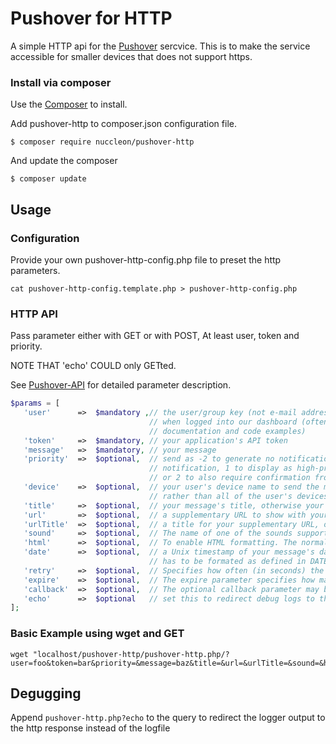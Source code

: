 # Pushover for HTTP

A simple HTTP api for the [Pushover](https://pushover.net) sercvice.
This is to make the service accessible for smaller devices that does not support https.

### Install via composer

Use the [Composer](https://getcomposer.org/) to install.

Add pushover-http to composer.json configuration file.
```
$ composer require nuccleon/pushover-http
```

And update the composer
```
$ composer update
```

## Usage

### Configuration
Provide your own pushover-http-config.php file to preset the http parameters.
```
cat pushover-http-config.template.php > pushover-http-config.php
```

### HTTP API
Pass parameter either with GET or with POST, At least user, token and priority.

NOTE THAT 'echo' COULD only GETted.

See [Pushover-API](https://pushover.net/api) for detailed parameter description.

```PHP
$params = [
   'user'      =>  $mandatory ,// the user/group key (not e-mail address) of your user (or you), viewable
                               // when logged into our dashboard (often referred to as USER_KEY in our
                               // documentation and code examples)
   'token'     =>  $mandatory, // your application's API token
   'message'   =>  $mandatory, // your message
   'priority'  =>  $optional,  // send as -2 to generate no notification/alert, -1 to always send as a quiet
                               // notification, 1 to display as high-priority and bypass the user's quiet hours,
                               // or 2 to also require confirmation from the user
   'device'    =>  $optional,  // your user's device name to send the message directly to that device,
                               // rather than all of the user's devices (multiple devices may be separated by a comma)
   'title'     =>  $optional,  // your message's title, otherwise your app's name is used
   'url'       =>  $optional,  // a supplementary URL to show with your message
   'urlTitle'  =>  $optional,  // a title for your supplementary URL, otherwise just the URL is shown
   'sound'     =>  $optional,  // The name of one of the sounds supported by device clients to override the user's default sound choice
   'html'      =>  $optional,  // To enable HTML formatting. The normal message content in your message parameter will then be displayed as HTML. 
   'date'      =>  $optional,  // a Unix timestamp of your message's date and time to display to the user, rather than the time your message is received by our API
                               // has to be formated as defined in DATE_FORMAT
   'retry'     =>  $optional,  // Specifies how often (in seconds) the Pushover servers will send the same notification to the user (EMERGENCY only, mandatory for EMERGENCY)
   'expire'    =>  $optional,  // The expire parameter specifies how many seconds your notification will continue to be retried (EMERGENCY only, mandatory for EMERGENCY)
   'callback'  =>  $optional,  // The optional callback parameter may be supplied with a publicly-accessible URL that our servers will send a request to when the user has acknowledged your notification.
   'echo'      =>  $optional   // set this to redirect debug logs to the http response (GET only)
];
```

### Basic Example using wget and GET
```
wget "localhost/pushover-http/pushover-http.php/?user=foo&token=bar&priority=&message=baz&title=&url=&urlTitle=&sound=&html=&device=&date="
```

## Degugging
Append ```pushover-http.php?echo``` to the query to redirect the logger output to the http response instead of the logfile
